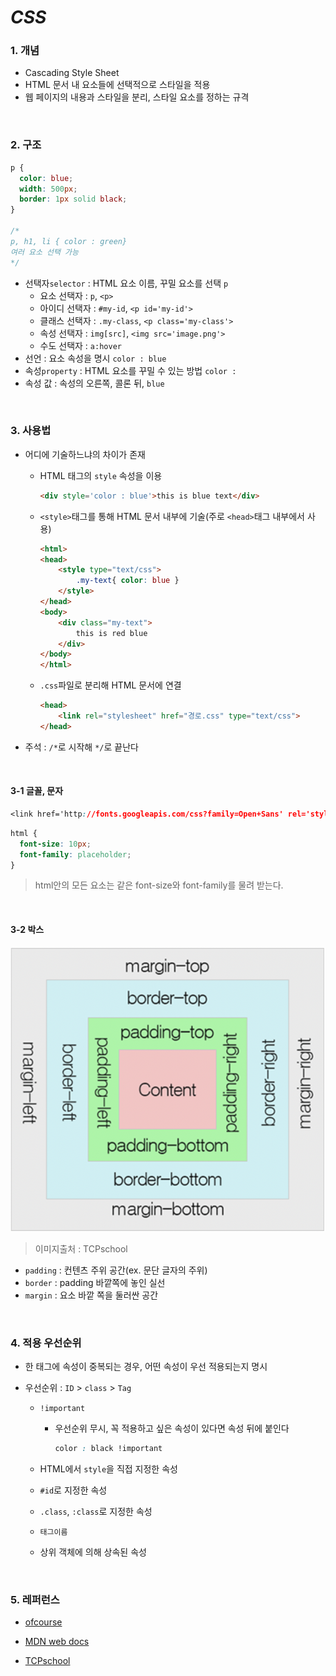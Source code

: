 # <i>CSS</i>

### 1. 개념

- Cascading Style Sheet
- HTML 문서 내 요소들에 선택적으로 스타일을 적용
- 웹 페이지의 내용과 스타일을 분리, 스타일 요소를 정하는 규격

<br>

### 2. 구조

```css
p {
  color: blue;
  width: 500px;
  border: 1px solid black;
}

/* 
p, h1, li { color : green} 
여러 요소 선택 가능
*/
```

- 선택자`selector` : HTML 요소 이름, 꾸밀 요소를 선택 `p`
  - 요소 선택자 : `p`, `<p>`
  - 아이디 선택자 : `#my-id`, `<p id='my-id'>`
  - 클래스 선택자 : `.my-class`, `<p class='my-class'>`
  - 속성 선택자 : `img[src]`, `<img src='image.png'>`
  - 수도 선택자 : `a:hover`
- 선언 : 요소 속성을 명시 `color : blue`
- 속성`property` : HTML 요소를 꾸밀 수 있는 방법 `color : `
- 속성 값 : 속성의 오른쪽, 콜론 뒤, `blue`

<br>

### 3. 사용법

- 어디에 기술하느냐의 차이가 존재

  - HTML 태그의 `style` 속성을 이용

    ```html
    <div style='color : blue'>this is blue text</div>
    ```

  - `<style>`태그를 통해 HTML 문서 내부에 기술(주로 `<head>`태그 내부에서 사용)

    ```html
    <html>
    <head>
    	<style type="text/css">
    		.my-text{ color: blue }
    	</style>
    </head>
    <body>
    	<div class="my-text">
    		this is red blue
    	</div>
    </body>
    </html>
    ```

  - `.css`파일로 분리해 HTML 문서에 연결

    ```html
    <head>
    	<link rel="stylesheet" href="경로.css" type="text/css">
    </head>
    ```

- 주석 : `/*`로 시작해 `*/`로 끝난다

<br>

#### 3-1 글꼴, 문자

```css
<link href='http://fonts.googleapis.com/css?family=Open+Sans' rel='stylesheet' type='text/css'>
```

```css
html {
  font-size: 10px;
  font-family: placeholder;
}
```

> html안의 모든 요소는 같은 font-size와 font-family를 물려 받는다.

<br>

#### 3-2 박스

![box_model](README.assets/box_model.png)

>  이미지출처 : TCPschool

- `padding` : 컨텐츠 주위 공간(ex. 문단 글자의 주위)
- `border` : padding 바깥쪽에 놓인 실선
- `margin` : 요소 바깥 쪽을 둘러싼 공간

<br>

### 4. 적용 우선순위

- 한 태그에 속성이 중복되는 경우, 어떤 속성이 우선 적용되는지 명시

- 우선순위 : `ID` > `class` > `Tag`

  - `!important`

    - 우선순위 무시, 꼭 적용하고 싶은 속성이 있다면 속성 뒤에 붙인다

      ```css
      color : black !important
      ```

  - HTML에서 `style`을 직접 지정한 속성

  - `#id`로 지정한 속성

  - `.class`, `:class`로 지정한 속성

  - `태그이름`

  - 상위 객체에 의해 상속된 속성

<br>

### 5. 레퍼런스

- [ofcourse](https://ofcourse.kr/css-course/CSS-%EC%9E%85%EB%AC%B8)

- [MDN web docs](https://developer.mozilla.org/ko/docs/Learn/Getting_started_with_the_web/CSS_basics)
- [TCPschool](http://www.tcpschool.com/css/intro)